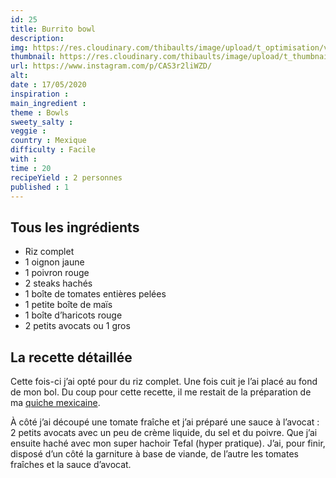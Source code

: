 ```yaml
---
id: 25
title: Burrito bowl
description: 
img: https://res.cloudinary.com/thibaults/image/upload/t_optimisation/v1600517964/Recipes/20200517_burrito_bowl.jpg
thumbnail: https://res.cloudinary.com/thibaults/image/upload/t_thumbnail_josie/v1600517964/Recipes/20200517_burrito_bowl.jpg
url: https://www.instagram.com/p/CAS3r2liWZD/
alt: 
date : 17/05/2020
inspiration :
main_ingredient : 
theme : Bowls
sweety_salty : 
veggie : 
country : Mexique
difficulty : Facile
with : 
time : 20
recipeYield : 2 personnes
published : 1
---
```


## Tous les ingrédients
 - Riz complet
 - 1 oignon jaune
 - 1 poivron rouge
 - 2 steaks hachés
 - 1 boîte de tomates entières pelées
 - 1 petite boîte de maïs
 - 1 boîte d’haricots rouge
 - 2 petits avocats ou 1 gros

## La recette détaillée
Cette fois-ci j’ai opté pour du riz complet. Une fois cuit je l’ai placé au fond de mon bol. Du coup pour cette recette, il me restait de la préparation de ma <a href="/blog/24-quiche-mexicaine">quiche mexicaine</a>. 

À côté j’ai découpé une tomate fraîche et j’ai préparé une sauce à l’avocat : 2 petits avocats avec un peu de crème liquide, du sel et du poivre. Que j’ai ensuite haché avec mon super hachoir Tefal (hyper pratique). J’ai, pour finir, disposé d’un côté la garniture à base de viande, de l’autre les tomates fraîches et la sauce d’avocat.